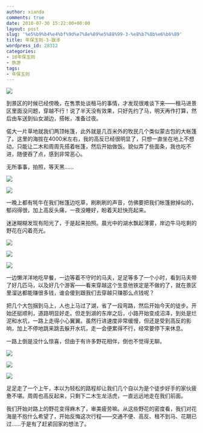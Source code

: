 ```yaml
---
author: xianda
comments: true
date: 2010-07-30 15:22:00+00:00
layout: post
slug: '%e5%b9%b4%e4%bf%9d%e7%8e%89%e5%88%99-3-%e8%b7%8b%e6%b6%89'
title: 年保玉则-3-跋涉
wordpress_id: 28312
categories:
- 10年保玉则
- 旅游
tags:
- 年保玉则
---
```


![](http://pic.yupoo.com/wxda/BtxY9mht/medish.jpg)

 

到景区的时候已经傍晚，在售票处谈租马的事情，才发现很难谈下来——租马进景区里面没问题，穿越不行！说了半天没有效果，只好先约了马，明天再作打算，然后由车送到仙女湖边，搭帐，准备过夜。

 

偌大一片草地就我们两顶帐篷，此外就是几百米外的牧民几个类似蒙古包的大帐篷了。这里的海拔在4000米左右，我的高反已经很明显了，只想一直坐在地上不想动，只能让二木和周周先搭着帐篷，然后开始做饭。貌似弄了些面条，我也吃不进，随便吞了点，感到非常恶心。

 

无所事事，拍照，等天黑……

 <!-- more -->  

 

![](http://pic.yupoo.com/wxda/BtxXTLu2/medish.jpg)

 

![](http://pic.yupoo.com/wxda/BtxXULz0/medish.jpg)

 

一晚上都有牦牛在我们帐篷边吃草，刷刷刷的声音，仿佛要把我们帐篷掀掉似的，郁闷得很，加上高反头痛，一夜没睡好，盼着天赶快亮起来。

 

迷迷糊糊发现有阳光了，于是起来拍照。晨光中的湖水飘起薄雾，岸边牛马吃剩的野花在闪着亮光。

 

![](http://pic.yupoo.com/wxda/BtxY0Wyz/medish.jpg)

 

![](http://pic.yupoo.com/wxda/BtxY73MZ/medish.jpg)

 

![](http://pic.yupoo.com/wxda/BtxYcBzK/medish.jpg)

 

一边懒洋洋地吃早餐，一边等着不守时的马夫，足足等多了一个小时，看到马夫带了好几匹马，以及好几个游客——看来穿越这个生意他铁定是不做的了，就在景区里溜达都能赚很多钱，谁会傻到跟我们去穿越只赚那么点钱呢？

 

把几个大包捆到马上，人也上马过了湖，省了一段弯路，然后开始今天的徒步。开始还挺顺利，道路明显好走。但走到湖的东岸之后，小路开始变成沼泽，到处是烂泥和水坑，一路上走得小心翼翼。虽然行进速度非常缓慢，但还是受到高反的影响，加上不停地跳来跳去躲开水坑，走一会便累得不行，经常要停下来休息。

 

一路上倒是没什么惊喜，但由于有许多野花相伴，倒也不觉得无聊。

 

![](http://pic.yupoo.com/wxda/BtxYk6XC/medish.jpg)

 

![](http://pic.yupoo.com/wxda/BtxYoLzT/medish.jpg)

 

![](http://pic.yupoo.com/wxda/BtxYsT3O/medish.jpg)

 

足足走了一个上午，本以为轻松的路程却让我们几个自以为是个徒步好手的家伙疲惫不堪。周周也高反起来，只剩下二木生龙活虎，一直远远地走在我们前面。

 

我们开始对路上的野花变得麻木了，审美疲劳嘛。从这些野花的密度看，我们对花海是不抱什么希望了，开始反悔这次行程——交通不便、高反、租不到马、花期已过……于是有了赶紧回家的想法了。
